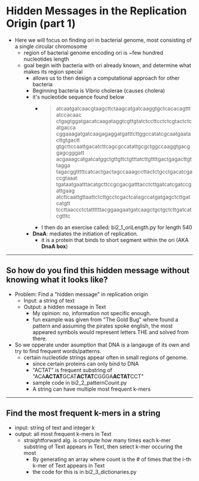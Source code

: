 # Hidden Messages in the Replication Origin (part 1)
- Here we will focus on finding ori in bacterial genome, most consisting of a single circular chromosome
    - region of bacterial genome encoding ori is ~few hundred nucleotides length
    - goal begin with bacteria with ori already known, and determine what makes its region special
        - allows us to then design a computational approach for other bacteria
        - Beginning bacteria is Vibrio cholerae (causes cholera)
        - it's nucleotide sequence found below
            - > atcaatgatcaacgtaagcttctaagcatgatcaaggtgctcacacagtttatccacaac ctgagtggatgacatcaagataggtcgttgtatctccttcctctcgtactctcatgacca cggaaagatgatcaagagaggatgatttcttggccatatcgcaatgaatacttgtgactt gtgcttccaattgacatcttcagcgccatattgcgctggccaaggtgacggagcgggatt acgaaagcatgatcatggctgttgttctgtttatcttgttttgactgagacttgttagga tagacggtttttcatcactgactagccaaagccttactctgcctgacatcgaccgtaaat tgataatgaatttacatgcttccgcgacgatttacctcttgatcatcgatccgattgaag atcttcaattgttaattctcttgcctcgactcatagccatgatgagctcttgatcatgtt tccttaaccctctattttttacggaagaatgatcaagctgctgctcttgatcatcgtttc
            - I then do an exercise called: bi2_1_oriLength.py for length 540
        - **DnaA**: mediates the initiation of replication.
            - it is a protein that binds to short segment within the ori (AKA **DnaA box**)

___

## So how do you find this hidden message without knowing what it looks like?
- Problem: Find a "hidden message" in replication origin
    - Input: a string of text
    - Output: a hidden message in Text
        - My opinion: no, information not specific enough.
        - fun example was given from "The Gold Bug" where found a pattern and assuming the pirates spoke english, the most appeared symbols would represent letters THE and solved from there.
- So we opperate under asumption that DNA is a langauge of its own and try to find frequent words/patterns.
    - certain nucleotide strings appear often in small regions of genome.
        - since certain proteins can only bind to DNA
        - "ACTAT" is frequent substring of "ACA**ACTAT**GCAT**ACTAT**CGGGA**ACTAT**CCT"
        - sample code in bi2_2_patternCount.py
        - A string can have multiple most frequent k-mers
___

## Find the most frequent k-mers in a string
- input: string of text and integer k
- output: all most frequent k-mers in Text
    - straightforward alg. is compute how many times each k-mer substring of Text appears in Text, then select k-mer occuring the most
        - By generating an array where count is the # of times that the i-th k-mer of Text appears in Text
        - the code for this is in bi2_3_dictionaries.py